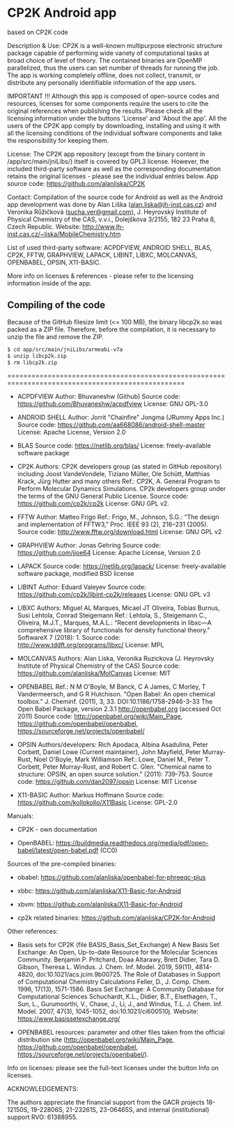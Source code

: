 # CP2K Android app
based on CP2K code

Description & Use:
CP2K is a well-known multipurpose electronic structure package capable of performing wide variety of computational tasks at broad choice of level of theory. The contained binaries are OpenMP parallelized, thus the users can set number of threads for running the job. The app is working completely offline, does not collect, transmit, or distribute any personally identifiable information of the app users.

IMPORTANT !!!
Although this app is composed of open-source codes and resources, licenses for some components require the users to cite the original references when publishing the results. Please check all the licensing information under the buttons 'License' and 'About the app'.
All the users of the CP2K app comply by downloading, installing and using it with all the licensing conditions of the individual software components and take the responsibility for keeping them. 

License: The CP2K app repository (except from the binary content in /app/src/main/jniLibs/) itself is covered by GPL3 license. However, the included third-party software as well as the corresponding documentation retains the original licenses - please see the individual entries below. 
App source code: https://github.com/alanliska/CP2K

Contact:
Compilation of the source code for Android as well as the Android app development was done by Alan Liška (alan.liska@jh-inst.cas.cz) and Veronika Růžičková (sucha.ver@gmail.com), J. Heyrovský Institute of Physical Chemistry of the CAS, v.v.i., Dolejškova 3/2155, 182 23 Praha 8, Czech Republic.
Website: http://www.jh-inst.cas.cz/~liska/MobileChemistry.htm

List of used third-party software:
ACPDFVIEW, ANDROID SHELL, BLAS, CP2K, FFTW, GRAPHVIEW, LAPACK, LIBINT, LIBXC, MOLCANVAS, OPENBABEL, OPSIN, X11-BASIC.  

More info on licenses & references - please refer to the licensing information inside of the app.

## Compiling of the code

Because of the GitHub filesize limit (<= 100 MB), the binary libcp2k.so was packed as a ZIP file. Therefore, before the compilation, it is necessary to unzip the file and remove the ZIP. 

```bash
$ cd app/src/main/jniLibs/armeabi-v7a
$ unzip libcp2k.zip
$ rm libcp2k.zip
```

==================================================================================================

 * ACPDFVIEW
 Author: Bhuvaneshw (Github)
 Source code: https://github.com/Bhuvaneshw/acpdfview
 License: GNU GPL-3.0

 * ANDROID SHELL
 Author: Jorrit "Chainfire" Jongma (JRummy Apps Inc.)
 Source code: https://github.com/aa668086/android-shell-master
 License: Apache License, Version 2.0
 
 * BLAS
 Source code: https://netlib.org/blas/
 License: freely-available software package

 * CP2K
 Authors: CP2K developers group (as stated in GitHub repository) including Joost VandeVondele, Tiziano Müller, Ole Schütt, Matthias Krack, Jürg Hutter and many others
 Ref.: CP2K, A. General Program to Perform Molecular Dynamics Simulations. CP2k developers group under the terms of the GNU General Public License.
 Source code: https://github.com/cp2k/cp2k
 License: GNU GPL v2. 

 * FFTW
 Author: Matteo Frigo
 Ref.: Frigo, M., Johnson, S.G.: “The design and implementation of FFTW3,” Proc. IEEE 93 (2), 216–231 (2005).
 Source code: http://www.fftw.org/download.html
 License: GNU GPL v2

 * GRAPHVIEW
 Author: Jonas Gehring
 Source code: https://github.com/jjoe64
 License: Apache License, Version 2.0

 * LAPACK
 Source code: https://netlib.org/lapack/
 License: freely-available software package, modified BSD license

 * LIBINT
 Author: Eduard Valeyev
 Source code: https://github.com/cp2k/libint-cp2k/releases
 License: GNU GPL v3

 * LIBXC
 Authors: Miguel AL Marques, Micael JT Oliveira, Tobias Burnus, Susi Lehtola, Conrad Steigemann
 Ref.: Lehtola, S., Steigemann C., Oliveira, M.J.T., Marques, M.A.L.: "Recent developments in libxc—A comprehensive library of functionals for density functional theory." SoftwareX 7 (2018): 1.
 Source code: http://www.tddft.org/programs/libxc/
 License: MPL
 
  * MOLCANVAS
 Authors: Alan Liska, Veronika Ruzickova (J. Heyrovsky Institute of Physical Chemistry of the CAS)
 Source code: https://github.com/alanliska/MolCanvas
 License: MIT

 * OPENBABEL
 Ref.: N M O'Boyle, M Banck, C A James, C Morley, T Vandermeersch, and G R Hutchison. "Open Babel: An open chemical toolbox." J. Cheminf. (2011), 3, 33. DOI:10.1186/1758-2946-3-33
       The Open Babel Package, version 2.3.1 http://openbabel.org (accessed Oct 2011)
 Source code: http://openbabel.org/wiki/Main_Page, https://github.com/openbabel/openbabel, https://sourceforge.net/projects/openbabel/

 * OPSIN
 Authors/developers: Rich Apodaca, Albina Asadulina, Peter Corbett, Daniel Lowe (Current maintainer), John Mayfield, Peter Murray-Rust, Noel O'Boyle, Mark Williamson
 Ref.: Lowe, Daniel M., Peter T. Corbett, Peter Murray-Rust, and Robert C. Glen. "Chemical name to structure: OPSIN, an open source solution." (2011): 739-753.
 Source code: https://github.com/dan2097/opsin
 License: MIT License

 * X11-BASIC
 Author: Markus Hoffmann
 Source code: https://github.com/kollokollo/X11Basic
 License: GPL-2.0

Manuals:

 * CP2K - own documentation

 * OpenBABEL: https://buildmedia.readthedocs.org/media/pdf/open-babel/latest/open-babel.pdf (CC0)

Sources of the pre-compiled binaries:

 * obabel: https://github.com/alanliska/openbabel-for-phreeqc-plus

 * xbbc: https://github.com/alanliska/X11-Basic-for-Android

 * xbvm: https://github.com/alanliska/X11-Basic-for-Android

 * cp2k related binaries: https://github.com/alanliska/CP2K-for-Android

Other references:

 * Basis sets for CP2K (file BASIS_Basis_Set_Exchange)
 A New Basis Set Exchange: An Open, Up-to-date Resource for the Molecular Sciences Community. Benjamin P. Pritchard, Doaa Altarawy, Brett Didier, Tara D. Gibson, Theresa L. Windus. J. Chem. Inf. Model. 2019, 59(11), 4814-4820, doi:10.1021/acs.jcim.9b00725.
 The Role of Databases in Support of Computational Chemistry Calculations Feller, D., J. Comp. Chem. 1996, 17(13), 1571-1586.
 Basis Set Exchange: A Community Database for Computational Sciences Schuchardt, K.L., Didier, B.T., Elsethagen, T., Sun, L., Gurumoorthi, V., Chase, J., Li, J., and Windus, T.L. J. Chem. Inf. Model. 2007, 47(3), 1045-1052, doi:10.1021/ci600510j.
 Website: https://www.basissetexchange.org/

 * OPENBABEL resources: parameter and other files taken from the official distribution site (http://openbabel.org/wiki/Main_Page, https://github.com/openbabel/openbabel, https://sourceforge.net/projects/openbabel/).

Info on licenses: please see the full-text licenses under the button Info on licenses. 

ACKNOWLEDGEMENTS: 

The authors appreciate the financial support from the GACR projects 18-12150S, 19-22806S, 21-23261S, 23-06465S, and internal (institutional) support RVO: 61388955. 
